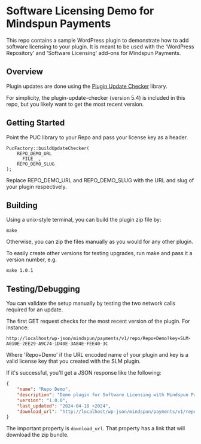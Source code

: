 # Software Licensing Demo for Mindspun Payments

This repo contains a sample WordPress plugin to demonstrate how to add software licensing to your plugin.
It is meant to be used with the 'WordPress Repository' and 'Software Licensing' add-ons for Mindspun Payments.

## Overview
Plugin updates are done using the [Plugin Update Checker](https://github.com/YahnisElsts/plugin-update-checker) library.

For simplicity, the plugin-update-checker (version 5.4) is included in this repo, but you likely want to get the most recent version.

## Getting Started
Point the PUC library to your Repo and pass your license key as a header.

```shell
PucFactory::buildUpdateChecker(
    REPO_DEMO_URL
    __FILE__,
    REPO_DEMO_SLUG
);
```

Replace REPO_DEMO_URL and REPO_DEMO_SLUG with the URL and slug of your plugin respectively.

## Building
Using a unix-style terminal, you can build the plugin zip file by:
```shell
make
```

Otherwise, you can zip the files manually as you would for any other plugin.

To easily create other versions for testing upgrades, run make and pass it a version number, e.g.
```shell
make 1.0.1
```

## Testing/Debugging
You can validate the setup manually by testing the two network calls required for an update.

The first GET request checks for the most recent version of the plugin.  For instance:

```shell
http://localhost/wp-json/mindspun/payments/v1/repo/Repo+Demo?key=SLM-A010E-2EE29-A9C74-1D40E-3A84E-FEE40-3C
```

Where 'Repo+Demo' if the URL encoded name of your plugin and key is a valid license key that you created with the SLM plugin.

If it's successful, you'll get a JSON response like the following:
```json
{
    "name": "Repo Demo",
    "description": "Demo plugin for Software Licensing with Mindspun Payments",
    "version": "1.0.0",
    "last_updated": "2024-04-18 +2024",
    "download_url": "http://localhost/wp-json/mindspun/payments/v1/repo/zip_662196be1a33364423086072/repo-demo-1.0.1.zip?key=XXX"
}
```

The important property is `download_url`.  That property has a link that will download the zip bundle.